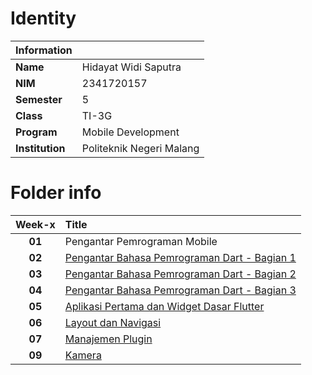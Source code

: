 # Identity

| **Information** |                          |
| :-------------- | :----------------------- |
| **Name**        | Hidayat Widi Saputra     |
| **NIM**         | 2341720157               |
| **Semester**    | 5                        |
| **Class**       | TI-3G                    |
| **Program**     | Mobile Development       |
| **Institution** | Politeknik Negeri Malang |

# Folder info

| **Week-x** | **Title**                                                  |
| :--------: | :--------------------------------------------------------- |
|   **01**   | Pengantar Pemrograman Mobile                               |
|   **02**   | [Pengantar Bahasa Pemrograman Dart - Bagian 1](./Week-02/) |
|   **03**   | [Pengantar Bahasa Pemrograman Dart - Bagian 2](./Week-03/) |
|   **04**   | [Pengantar Bahasa Pemrograman Dart - Bagian 3](./Week-04/) |
|   **05**   | [Aplikasi Pertama dan Widget Dasar Flutter](./Week-05/)    |
|   **06**   | [Layout dan Navigasi](./Week-06/)                          |
|   **07**   | [Manajemen Plugin](./Week-07/)                             |
|   **09**   | [Kamera](./Week-09/)                             |
